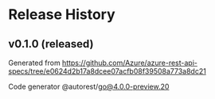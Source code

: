 # Release History

## v0.1.0 (released)

Generated from https://github.com/Azure/azure-rest-api-specs/tree/e0624d2b17a8dcee07acfb08f39508a773a8dc21

Code generator @autorest/go@4.0.0-preview.20
